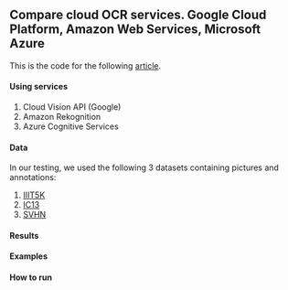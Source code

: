 ## Compare cloud OCR services. Google Cloud Platform, Amazon Web Services, Microsoft Azure

This is the code for the following [article](https://medium.com/deelvin-machine-learning/a-comparison-of-cloud-solutions-for-optical-character-recognition-ocr-46a24bada58e).

#### Using services  
1. Cloud Vision API (Google)
2. Amazon Rekognition
3. Azure Cognitive Services


#### Data  
In our testing, we used the following 3 datasets containing pictures and annotations:
1. [IIIT5K](http://cvit.iiit.ac.in/research/projects/cvit-projects/the-iiit-5k-word-dataset)  
2. [IC13](https://rrc.cvc.uab.es/?ch=2&com=downloads)  
3. [SVHN](http://ufldl.stanford.edu/housenumbers/)  

#### Results  


#### Examples  


#### How to run  

